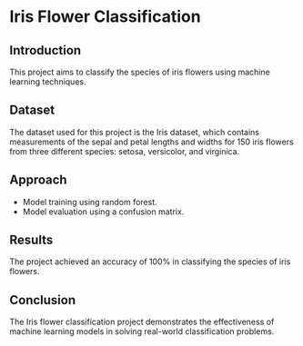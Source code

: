 # Iris Flower Classification

## Introduction
This project aims to classify the species of iris flowers using machine learning techniques.

## Dataset
The dataset used for this project is the Iris dataset, which contains measurements of the sepal and petal lengths and widths for 150 iris flowers from three different species: setosa, versicolor, and virginica.

## Approach
- Model training using random forest.
- Model evaluation using a confusion matrix.

## Results
The project achieved an accuracy of 100% in classifying the species of iris flowers.

## Conclusion
The Iris flower classification project demonstrates the effectiveness of machine learning models in solving real-world classification problems.
